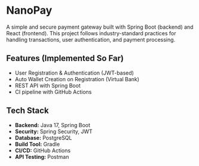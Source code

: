 # NanoPay
A simple and secure payment gateway built with Spring Boot (backend) and React (frontend). This project follows industry-standard practices for handling transactions, user authentication, and payment processing.

## Features (Implemented So Far)
- User Registration & Authentication (JWT-based)
- Auto Wallet Creation on Registration (Virtual Bank)
- REST API with Spring Boot
- CI pipeline with GitHub Actions
  
## Tech Stack
- **Backend:** Java 17, Spring Boot
- **Security:** Spring Security, JWT
- **Database:** PostgreSQL
- **Build Tool:** Gradle
- **CI/CD:** GitHub Actions
- **API Testing:** Postman

  
